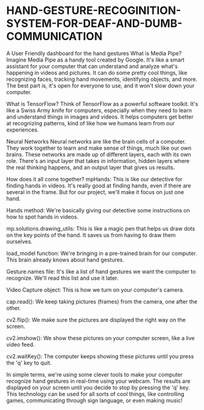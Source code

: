 # HAND-GESTURE-RECOGINITION-SYSTEM-FOR-DEAF-AND-DUMB-COMMUNICATION
A User Friendly dashboard for the hand gestures 
What is Media Pipe?
Imagine Media Pipe as a handy tool created by Google. It's like a smart assistant for your computer that can understand and analyze what's happening in videos and pictures. It can do some pretty cool things, like recognizing faces, tracking hand movements, identifying objects, and more. The best part is, it's open for everyone to use, and it won't slow down your computer.

What is TensorFlow?
Think of TensorFlow as a powerful software toolkit. It's like a Swiss Army knife for computers, especially when they need to learn and understand things in images and videos. It helps computers get better at recognizing patterns, kind of like how we humans learn from our experiences.

Neural Networks
Neural networks are like the brain cells of a computer. They work together to learn and make sense of things, much like our own brains. These networks are made up of different layers, each with its own role. There's an input layer that takes in information, hidden layers where the real thinking happens, and an output layer that gives us results.

How does it all come together?
mpHands: This is like our detective for finding hands in videos. It's really good at finding hands, even if there are several in the frame. But for our project, we'll make it focus on just one hand.

Hands method: We're basically giving our detective some instructions on how to spot hands in videos.

mp.solutions.drawing_utils: This is like a magic pen that helps us draw dots on the key points of the hand. It saves us from having to draw them ourselves.

load_model function: We're bringing in a pre-trained brain for our computer. This brain already knows about hand gestures.

Gesture.names file: It's like a list of hand gestures we want the computer to recognize. We'll read this list and use it later.

Video Capture object: This is how we turn on your computer's camera.

cap.read(): We keep taking pictures (frames) from the camera, one after the other.

cv2.flip(): We make sure the pictures are displayed the right way on the screen.

cv2.imshow(): We show these pictures on your computer screen, like a live video feed.

cv2.waitKey(): The computer keeps showing these pictures until you press the 'q' key to quit.

In simple terms, we're using some clever tools to make your computer recognize hand gestures in real-time using your webcam. The results are displayed on your screen until you decide to stop by pressing the 'q' key. This technology can be used for all sorts of cool things, like controlling games, communicating through sign language, or even making music!


